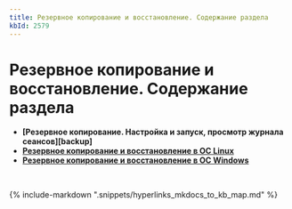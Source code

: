 ```yaml
---
title: Резервное копирование и восстановление. Содержание раздела
kbId: 2579
---
```


# Резервное копирование и восстановление. Содержание раздела

- **[Резервное копирование. Настройка и запуск, просмотр журнала сеансов][backup]**
- **[Резервное копирование и восстановление в ОС Linux](https://kb.comindware.ru/category.php?id=496)**
- **[Резервное копирование и восстановление в ОС Windows](https://kb.comindware.ru/category.php?id=495)**

 

{% include-markdown ".snippets/hyperlinks_mkdocs_to_kb_map.md" %}
